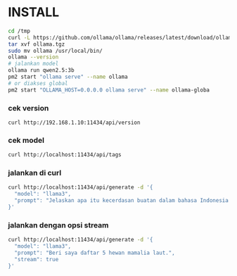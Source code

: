 # INSTALL

```sh
cd /tmp
curl -L https://github.com/ollama/ollama/releases/latest/download/ollama-darwin-arm64.tgz -o ollama.tgz
tar xvf ollama.tgz
sudo mv ollama /usr/local/bin/
ollama --version
# jalankan model
ollama run qwen2.5:3b
pm2 start "ollama serve" --name ollama
# or diakses global
pm2 start "OLLAMA_HOST=0.0.0.0 ollama serve" --name ollama-globa 
```

### cek version

`curl http://192.168.1.10:11434/api/version`

### cek model

```bash
curl http://localhost:11434/api/tags
```

### jalankan di curl

```bash
curl http://localhost:11434/api/generate -d '{
  "model": "llama3",
  "prompt": "Jelaskan apa itu kecerdasan buatan dalam bahasa Indonesia singkat."
}'
```

### jalankan dengan opsi stream

```bash
curl http://localhost:11434/api/generate -d '{
  "model": "llama3",
  "prompt": "Beri saya daftar 5 hewan mamalia laut.",
  "stream": true
}'
```


